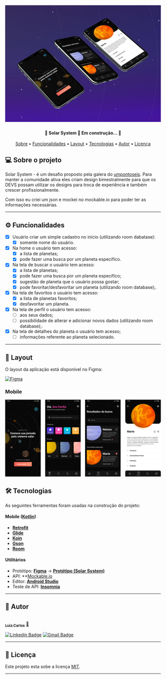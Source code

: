<h1 align="center">
    <img alt="Solar System" title="#Solar System" src="https://raw.githubusercontent.com/luizcjr/solar_system/master/images/cover_home.jpg" />
</h1>

<h4 align="center"> 
	🚧  Solar System 🚀 Em construção...  🚧
</h4>

<p align="center">
 <a href="#-sobre-o-projeto">Sobre</a> •
 <a href="#-funcionalidades">Funcionalidades</a> •
 <a href="#-layout">Layout</a> • 
 <a href="#-tecnologias">Tecnologias</a> • 
 <a href="#-autor">Autor</a> • 
 <a href="#user-content--licença">Licença</a>
</p>


## 💻 Sobre o projeto

Solar System - é um desafio proposto pela galera do [umpontoseis](https://discord.gg/p9gdRtm "umpontoseis"). Para manter a comunidade ativa eles criam design bimestralmente para que os DEVS possam utilizar os designs para troca de experiência e também crescer profissionalmente.

Com isso eu criei um json e mockei no mockable.io para poder ter as informações necessárias.

---

## ⚙ Funcionalidades

- [x] Usuário criar um simple cadastro no início (utilizando room dabatase):
  - [x] somente nome do usuário.

- [x] Na home o usuário tem acesso:
  - [x] a lista de planetas;
  - [x] pode fazer uma busca por um planeta específico.
 
- [x] Na tela de buscar o usuário tem acesso:
  - [x] a lista de planetas;
  - [x] pode fazer uma busca por um planeta específico;
  - [x] sugestão de planeta que o usuário possa gostar;
  - [x] pode favoritar/desfavoritar um planeta (utilizando room database);.
  
- [x] Na tela de favoritos o usuário tem acesso:
  - [x] a lista de planetas favoritos;
  - [x] desfavoritar um planeta.
  
- [x] Na tela de perfil o usuário tem acesso:
  - [ ] aos seus dados;
  - [ ] possibilidade de alterar e adicionar novos dados (utilizando room database);.
  
- [x] Na tela de detalhes do planeta o usuário tem acesso;
  - [ ] informações referente ao planeta selecionado.
  
---

## 🎨 Layout

O layout da aplicação está disponível no Figma:

<a href="https://www.figma.com/file/550oVzem3se60iKn1kWMuj/Solar-System---Jonas-Milan-(Community)?node-id=150%3A16">
  <img alt="Figma" src="https://img.shields.io/badge/Acessar%20Layout%20-Figma-%2304D361">
</a>


### Mobile

<p align="center">
  <img alt="Solar System" title="#Solar System" src="https://raw.githubusercontent.com/luizcjr/solar_system/master/images/mobile.png">
</p>

## 🛠 Tecnologias

As seguintes ferramentas foram usadas na construção do projeto:

#### **Mobile**  ([Kotlin](https://kotlinlang.org))

-   **[Retrofit](https://square.github.io/retrofit/)**
-   **[Glide](https://github.com/bumptech/glide)**
-   **[Koin](https://insert-koin.io)**
-   **[Gson](https://github.com/google/gson)**
-   **[Room](https://developer.android.com/jetpack/androidx/releases/room)**

#### **Utilitários**

-   Protótipo:  **[Figma](https://www.figma.com/)**  →  **[Protótipo (Solar System)](https://www.figma.com/file/550oVzem3se60iKn1kWMuj/Solar-System---Jonas-Milan-(Community)?node-id=149%3A4)**
-   API:  **[Mockable.io](https://www.mockable.io)
-   Editor:  **[Android Studio](https://developer.android.com/studio)**
-   Teste de API:  **[Insomnia](https://insomnia.rest/)**

---

## 🦸 Autor

<a href="https://www.linkedin.com/in/luiz-carlos-paula-jr/">
 <img style="border-radius: 50%;" src="https://avatars.githubusercontent.com/u/28627047?s=400&u=72c0dcf3886d8b57014fb541dfd7a624a647a5dd&v=4" width="100px;" alt=""/>
 <br />
 <sub><b>Luiz Carlos</b></sub></a> <a href="https://www.linkedin.com/in/luiz-carlos-paula-jr/" title="Linkedin">🚀</a>
 <br />

[![Linkedin Badge](https://img.shields.io/badge/-Luiz-blue?style=flat-square&logo=Linkedin&logoColor=white&link=https://www.linkedin.com/in/luiz-carlos-paula-jr/)](https://www.linkedin.com/in/luiz-carlos-paula-jr/) 
[![Gmail Badge](https://img.shields.io/badge/-luxcjr@gmail.com-c14438?style=flat-square&logo=Gmail&logoColor=white&link=mailto:luxcjr@gmail.com)](mailto:luxcjr@gmail.com)

---

## 📝 Licença

Este projeto esta sobe a licença [MIT](./LICENSE).

---